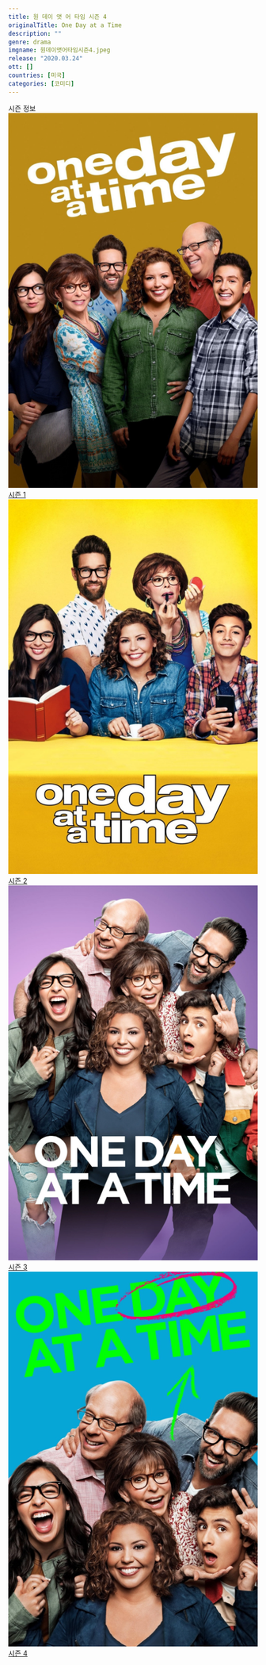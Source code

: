 ```yaml
---
title: 원 데이 앳 어 타임 시즌 4
originalTitle: One Day at a Time
description: ""
genre: drama
imgname: 원데이앳어타임시즌4.jpeg
release: "2020.03.24"
ott: []
countries: [미국]
categories: [코미디]
---
```


<div class="title bold">시즌 정보</div>

<div class="season-list">
<div class="item">
<a href="/drama/원데이앳어타임시즌1" >
<img src="/poster/원데이앳어타임시즌1.jpeg" alt="원데이앳어타임시즌1 포스터 ">
시즌 1</a>
</div>

<div class="item">
<a href="/drama/원데이앳어타임시즌2" >
<img src="/poster/원데이앳어타임시즌2.jpeg" alt="원데이앳어타임시즌2 포스터 ">
시즌 2</a>
</div>

<div class="item">
<a href="/drama/원데이앳어타임시즌3" >
<img src="/poster/원데이앳어타임시즌3.jpeg" alt="원데이앳어타임시즌3 포스터 ">
시즌 3</a>
</div>

<div class="item">
<a href="/drama/원데이앳어타임시즌4" >
<img src="/poster/원데이앳어타임시즌4.jpeg" alt="원데이앳어타임시즌4 포스터 ">
시즌 4</a>
</div>
</div>
